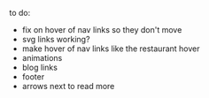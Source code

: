 to do: 
- fix on hover of nav links so they don't move
- svg links working?
- make hover of nav links like the restaurant hover
- animations
- blog links
- footer 
- arrows next to read more